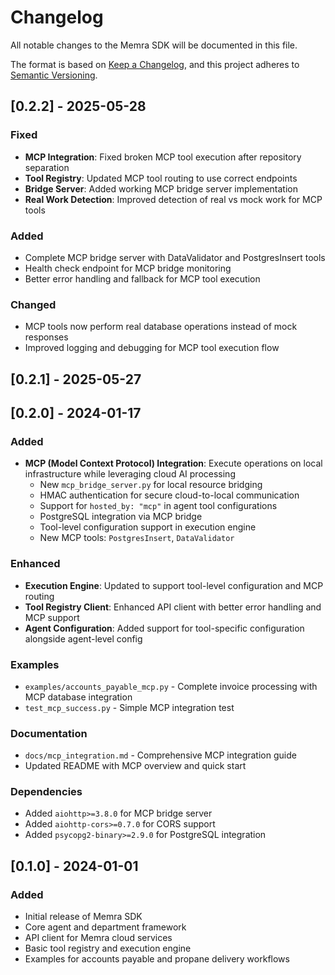 # Changelog

All notable changes to the Memra SDK will be documented in this file.

The format is based on [Keep a Changelog](https://keepachangelog.com/en/1.0.0/),
and this project adheres to [Semantic Versioning](https://semver.org/spec/v2.0.0.html).

## [0.2.2] - 2025-05-28

### Fixed
- **MCP Integration**: Fixed broken MCP tool execution after repository separation
- **Tool Registry**: Updated MCP tool routing to use correct endpoints
- **Bridge Server**: Added working MCP bridge server implementation
- **Real Work Detection**: Improved detection of real vs mock work for MCP tools

### Added
- Complete MCP bridge server with DataValidator and PostgresInsert tools
- Health check endpoint for MCP bridge monitoring
- Better error handling and fallback for MCP tool execution

### Changed
- MCP tools now perform real database operations instead of mock responses
- Improved logging and debugging for MCP tool execution flow

## [0.2.1] - 2025-05-27

## [0.2.0] - 2024-01-17

### Added
- **MCP (Model Context Protocol) Integration**: Execute operations on local infrastructure while leveraging cloud AI processing
  - New `mcp_bridge_server.py` for local resource bridging
  - HMAC authentication for secure cloud-to-local communication
  - Support for `hosted_by: "mcp"` in agent tool configurations
  - PostgreSQL integration via MCP bridge
  - Tool-level configuration support in execution engine
  - New MCP tools: `PostgresInsert`, `DataValidator`

### Enhanced
- **Execution Engine**: Updated to support tool-level configuration and MCP routing
- **Tool Registry Client**: Enhanced API client with better error handling and MCP support
- **Agent Configuration**: Added support for tool-specific configuration alongside agent-level config

### Examples
- `examples/accounts_payable_mcp.py` - Complete invoice processing with MCP database integration
- `test_mcp_success.py` - Simple MCP integration test

### Documentation
- `docs/mcp_integration.md` - Comprehensive MCP integration guide
- Updated README with MCP overview and quick start

### Dependencies
- Added `aiohttp>=3.8.0` for MCP bridge server
- Added `aiohttp-cors>=0.7.0` for CORS support
- Added `psycopg2-binary>=2.9.0` for PostgreSQL integration

## [0.1.0] - 2024-01-01

### Added
- Initial release of Memra SDK
- Core agent and department framework
- API client for Memra cloud services
- Basic tool registry and execution engine
- Examples for accounts payable and propane delivery workflows 